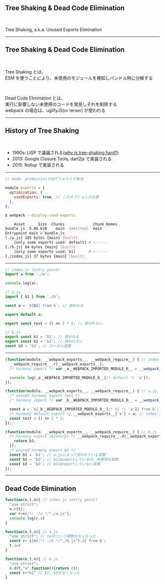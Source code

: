 <!-- sectionTitle: Feature: Tree Shaking & Dead Code Elimination -->

## Tree Shaking & Dead Code Elimination

<br />

Tree Shaking, a.k.a. Unused Exports Elimination

---

<!-- note
つい先日でたv4.26.0でuglify-esからterserへ移行されました
まだ、terserも不安定なので注意してください。

なので、tree shakingはあくまでコードを分解するのであって、実際にコードを消すのはminifyツールが行います。
-->

## Tree Shaking & Dead Code Elimination

<br />

Tree Shaking とは、  
ESM を使うことにより、未使用のモジュールを検知しバンドル時に分解する

<br />

Dead Code Elimination とは、  
実行に影響しない未使用のコードを発見しそれを削除する  
webpack の場合は、uglifyJS(or terser) が使われる

---

<!-- note
tree shakingの歴史は意外と古く、1995年にはlispのgoogle groupsで議論がされています
多くの人がtree shakingという単語を知ったのは、おそらく2015年のrich harrisがrollupで実装したときだと思います。
-->

## History of Tree Shaking

<br />

- 1990s: LISP で議論される([why is tree-shaking hard?](https://groups.google.com/forum/#!msg/comp.lang.lisp/6zpZsWFFW18/-z_8hHRAIf4J))
- 2013: Google Closure Tools, dart2js で実装される
- 2015: Rollup で実装される

---

<!-- note
--display-used-exportsをつけると使われる値を確認できます。
-->

```javascript
// mode: productionではデフォルトで有効

module.exports = {
  optimization: {
    usedExports: true, // このオプションが必要
  },
};
```

```sh
$ webpack --display-used-exports

    Asset      Size  Chunks             Chunk Names
bundle.js  5.06 KiB    main  [emitted]  main
Entrypoint main = bundle.js
[./a.js] 105 bytes {main} [built]
    [only some exports used: default] # <------
[./b.js] 64 bytes {main} [built]
    [only some exports used: b1]      # <------
[./index.js] 37 bytes {main} [built]
```

---

```javascript
// index.js (entry point)
import a from './a';

console.log(a);

// a.js
import { b1 } from './b';

const a = `${b1} from b`; // 使われる

export default a;

export const test = () => 2 * 2; // 使われない

// b.js
export const b1 = 'b1'; // 使われる
export const b2 = 'b2'; // 使われない
const b3 = 'b3'; // ローカル変数
```

---

<!-- prettier-ignore -->
```javascript
(function(module, __webpack_exports__, __webpack_require__) { // index.js (entry point)
  __webpack_require__.r(__webpack_exports__);
  /* harmony import */ var _a__WEBPACK_IMPORTED_MODULE_0__ = __webpack_require__(/*! ./a */ './a.js');

  console.log(_a__WEBPACK_IMPORTED_MODULE_0__[/* default */ 'a']);
});

(function(module, __webpack_exports__, __webpack_require__) { // a.js
  /* unused harmony export test */
  /* harmony import */ var _b__WEBPACK_IMPORTED_MODULE_0__ = __webpack_require__(/*! ./b */ './b.js');

  const a = `${_b__WEBPACK_IMPORTED_MODULE_0__[/* b1 */ 'a']} from b`; // b.jsのb1を参照する
  /* harmony default export */ __webpack_exports__['a'] = a; // index.jsのexportsへ'a'キーとして結果を渡す
  const test = () => 2 * 2;
});

(function(module, __webpack_exports__, __webpack_require__) { // b.js
  /* harmony export (binding) */ __webpack_require__.d(__webpack_exports__, 'a', function() {
    return b1;
  });
  /* unused harmony export b2 */
  const b1 = 'b1'; // a.jsによって使われている変数
  const b2 = 'b2'; // b2はexportしているが、未使用な変数
  const b3 = 'b3'; // b3はexportしていない変数
});
```

---

<!-- note
tree shakingとdead code eliminationの仕組みはこのような感じです
-->

## Dead Code Elimination

```javascript
function(e,t,n){ // index.js (entry point)
  "use strict";
  n.r(t);
  var r=n(/*! ./a */"./a.js");
  console.log(r.a)
}

function(e,t,n){ // a.js
  "use strict"; // testという関数がなくなった
  const r=`${n(/*! ./b */"./b.js").a} from b`;
  t.a=r
}

function(e,t,n){ // b.js
  "use strict";
  n.d(t,"a",function(){return r});
  const r="b1" // b2, b3がなくなった
}
```
